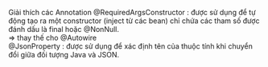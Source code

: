 Giải thích các Annotation
@RequiredArgsConstructor : được sử dụng để tự động tạo ra một constructor (inject từ các bean) chỉ chứa các tham số được đánh dấu là final hoặc @NonNull.<br>
  => thay thế cho @Autowire <br>
@JsonProperty : được sử dụng để xác định tên của thuộc tính khi chuyển đổi giữa đối tượng Java và JSON.
